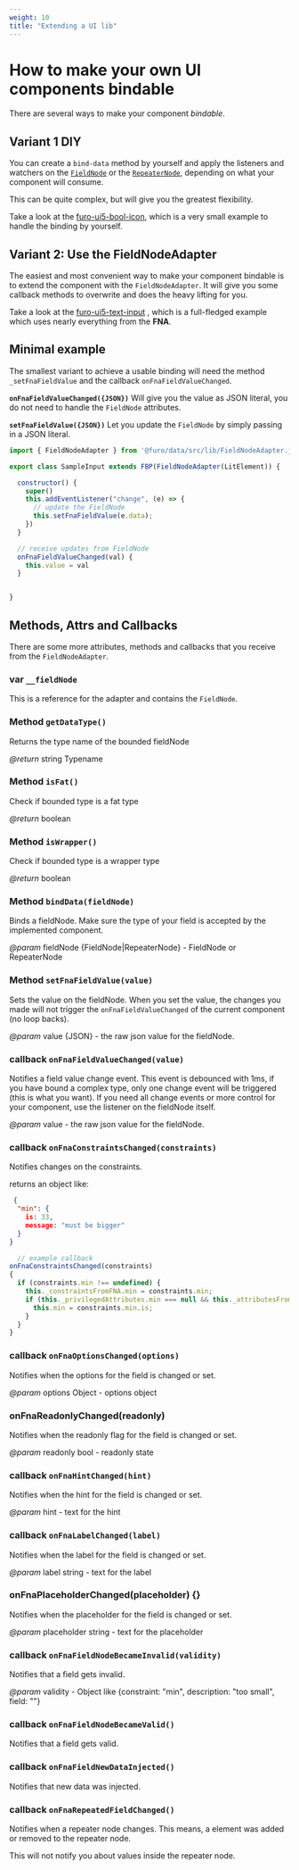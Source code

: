 ```yaml
---
weight: 10 
title: "Extending a UI lib"
---
```


# How to make your own UI components bindable

There are several ways to make your component *bindable*.

## Variant 1 DIY

You can create a `bind-data` method by yourself and apply the listeners and watchers on
the [`FieldNode`](/docs/modules/furo-data/FieldNode/)
or the [`RepeaterNode`](/docs/modules/furo-data/RepeaterNode/), depending on what your component will consume.

This can be quite complex, but will give you the greatest flexibility.

Take a look at the [furo-ui5-bool-icon](https://github.com/theNorstroem/furo-ui5/blob/main/src/furo-ui5-bool-icon.js), which
is a very small example to handle the binding by yourself.

## Variant 2: Use the FieldNodeAdapter

The easiest and most convenient way to make your component bindable is to extend the component with the `FieldNodeAdapter`. It will
give you some callback methods to overwrite and does the heavy lifting for you.

Take a look at the [furo-ui5-text-input](https://github.com/theNorstroem/furo-ui5/blob/main/src/furo-ui5-text-input.js)
, which is a full-fledged example which uses nearly everything from the **FNA**.

## Minimal example

The smallest variant to achieve a usable binding will need the method `_setFnaFieldValue` and the
callback `onFnaFieldValueChanged`.

**`onFnaFieldValueChanged({JSON})`**
Will give you the value as JSON literal, you do not need to handle the  `FieldNode` attributes.

**`setFnaFieldValue({JSON})`**
Let you update the `FieldNode` by simply passing in a JSON literal.

```js
import { FieldNodeAdapter } from '@furo/data/src/lib/FieldNodeAdapter.js';

export class SampleInput extends FBP(FieldNodeAdapter(LitElement)) {

  constructor() {
    super()
    this.addEventListener("change", (e) => {
      // update the FieldNode
      this.setFnaFieldValue(e.data);
    })
  }

  // receive updates from FieldNode
  onFnaFieldValueChanged(val) {
    this.value = val
  }


}

```

## Methods, Attrs and Callbacks

There are some more attributes, methods and callbacks that you receive from the `FieldNodeAdapter`.


### var `__fieldNode`

This is a reference for the adapter and contains the `FieldNode`.

### Method `getDataType()`

Returns the type name of the bounded fieldNode

*@return* string Typename

### Method `isFat()`
Check if bounded type is a fat type

*@return* boolean

### Method `isWrapper()`
Check if bounded type is a wrapper type

*@return* boolean 

### Method `bindData(fieldNode)`
Binds a fieldNode. Make sure the type of your field is accepted by the implemented component. 

*@param* fieldNode {FieldNode|RepeaterNode} - FieldNode or RepeaterNode

### Method `setFnaFieldValue(value)`

Sets the value on the fieldNode. When you set the value, the changes you made will not trigger
the `onFnaFieldValueChanged` of the current component (no loop backs).  

*@param* value {JSON} - the raw json value for the fieldNode. 

### callback `onFnaFieldValueChanged(value)`
Notifies a field value change event. This event is debounced with 1ms, if you have bound a complex type, only one change
event will be triggered (this is what you want). If you need all change events or more control for your component, use
the listener on the fieldNode itself.

*@param* value - the raw json value for the fieldNode. 

### callback `onFnaConstraintsChanged(constraints)`
Notifies changes on the constraints.

returns an object like:

```json
 {
  "min": {
    is: 33,
    message: "must be bigger"
  }
}
```

```javascript
  // example callback
onFnaConstraintsChanged(constraints)
{
  if (constraints.min !== undefined) {
    this._constraintsFromFNA.min = constraints.min;
    if (this._privilegedAttributes.min === null && this._attributesFromFAT.min === undefined) {
      this.min = constraints.min.is;
    }
  }
}
```


### callback `onFnaOptionsChanged(options)`
Notifies when the options for the field is changed or set. 

*@param* options Object - options object


### onFnaReadonlyChanged(readonly)
Notifies when the readonly flag for the field is changed or set. 

*@param* readonly bool - readonly state 


### callback `onFnaHintChanged(hint)`

Notifies when the hint for the field is changed or set. 

*@param* hint - text for the hint

### callback `onFnaLabelChanged(label)`

Notifies when the label for the field is changed or set. 

*@param* label string - text for the label


### onFnaPlaceholderChanged(placeholder) {}
Notifies when the placeholder for the field is changed or set.

*@param* placeholder string - text for the placeholder


### callback `onFnaFieldNodeBecameInvalid(validity)`
Notifies that a field gets invalid.

*@param* validity - Object like {constraint: "min", description: "too small", field: ""} 

### callback `onFnaFieldNodeBecameValid()`
Notifies that a field gets valid.

### callback `onFnaFieldNewDataInjected()`
Notifies that new data was injected.


### callback `onFnaRepeatedFieldChanged()`
Notifies when a repeater node changes. This means, a element was added or removed to 
the repeater node.

This will not notify you about values inside the repeater node.
    
